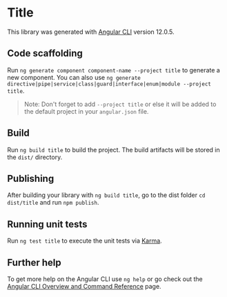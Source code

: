# Title

This library was generated with [Angular CLI](https://github.com/angular/angular-cli) version 12.0.5.

## Code scaffolding

Run `ng generate component component-name --project title` to generate a new component. You can also use `ng generate directive|pipe|service|class|guard|interface|enum|module --project title`.
> Note: Don't forget to add `--project title` or else it will be added to the default project in your `angular.json` file. 

## Build

Run `ng build title` to build the project. The build artifacts will be stored in the `dist/` directory.

## Publishing

After building your library with `ng build title`, go to the dist folder `cd dist/title` and run `npm publish`.

## Running unit tests

Run `ng test title` to execute the unit tests via [Karma](https://karma-runner.github.io).

## Further help

To get more help on the Angular CLI use `ng help` or go check out the [Angular CLI Overview and Command Reference](https://angular.io/cli) page.
